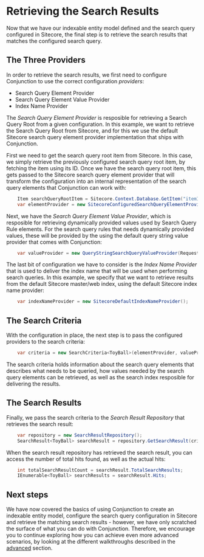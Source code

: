 # Retrieving the Search Results

Now that we have our indexable entity model defined and the search query configured in Sitecore, the final step is to retrieve the search results that matches the configured search query.

## The Three Providers

In order to retrieve the search results, we first need to configure Conjunction to use the correct configuration *providers*:

* Search Query Element Provider
* Search Query Element Value Provider
* Index Name Provider 

The *Search Query Element Provider* is resposible for retrieving a Search Query Root from a given configuration. In this example, we want to retrieve the Search Query Root from Sitecore, and for this we use the default Sitecore search query element provider implementation that ships with Conjunction.

First we need to get the search query root item from Sitecore. In this case, we simply retrieve the previously configured search query root item, by fetching the item using its ID. Once we have the search query root item, this gets passed to the Sitecore search query element provider that will transform the configuration into an internal representation of the search query elements that Conjunction can work with:

```csharp
    Item searchQueryRootItem = Sitecore.Context.Database.GetItem("itemId");
    var elementProvider = new SitecoreConfiguredSearchQueryElementProvider(searchQueryRootItem);
```

Next, we have the *Search Query Element Value Provider*, which is resposible for retrieving dynamically provided values used by Search Query Rule elements. For the search query rules that needs dynamically provided values, these will be provided by the using the default query string value provider that comes with Conjunction:

```csharp
    var valueProvider = new QueryStringSearchQueryValueProvider(Request.QueryString);
```

The last bit of configuration we have to consider is the *Index Name Provider* that is used to deliver the index name that will be used when performing search queries. In this example, we specify that we want to retrieve results from the default Sitecore master/web index, using the default Sitecore index name provider:

```csharp
    var indexNameProvider = new SitecoreDefaultIndexNameProvider();
```

## The Search Criteria

With the configuration in place, the next step is to pass the configured providers to the search criteria:

```csharp
    var criteria = new SearchCriteria<ToyBall>(elementProvider, valueProvider, indexNameProvider);
```

The search criteria holds information about the search query elements that describes what needs to be queried, how values needed by the search query elements can be retrieved, as well as the search index resposible for delivering the results.

## The Search Results 

Finally, we pass the search criteria to the *Search Result Repository* that retrieves the search result:

```csharp
    var repository = new SearchResultRepository();
    SearchResult<ToyBall> searchResult = repository.GetSearchResult(criteria);
```

When the search result repository has retrieved the search result, you can access the number of total hits found, as well as the actual hits:

```cs
    int totalSearchResultCount = searchResult.TotalSearchResults; 
    IEnumerable<ToyBall> searchResults = searchResult.Hits;
```

## Next steps

We have now covered the basics of using Conjunction to create an indexable entity model, configure the search query configuration in Sitecore and retrieve the matching search results - however, we have only scratched the surface of what you can do with Conjunction. Therefore, we encourage you to continue exploring how you can achieve even more advanced scenarios, by looking at the different walkthroughs described in the [advanced](../advanced/README.md) section.